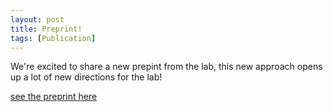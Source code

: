```yaml
---
layout: post
title: Preprint!
tags: [Publication]
---
```


We're excited to share a new prepint from the lab, this new approach opens up a lot of new directions for the lab!

[see the preprint here](https://www.biorxiv.org/content/10.1101/612713v1)



<br><br>
<br><br>
<br><br>
<br><br>
